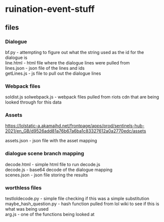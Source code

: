 # ruination-event-stuff


## files

### Dialogue
bf.py - attempting to figure out what the string used as the id for the dialogue is  
line.html - html file where the dialogue lines were pulled from  
lines.json - json file of the lines and ids  
getLines.js - js file to pull out the dialogue lines  

### Webpack files

soldist.js solwebpack.js - webpack files pulled from riots cdn that are being looked through for this data  

### Assets
https://lolstatic-a.akamaihd.net/frontpage/apps/prod/sentinels-hub-2021/en_GB/d9526add81a76b67a6ba1c83327612a0a2770edc/assets


assets.json - json file with the asset mapping  

### dialogue scene branch mapping

decode.html - simple html file to run decode.js  
decode.js - base64 decode of the dialogue mapping  
scenes.json - json file storing the results  

### worthless files
testloldecode.py - simple file checking if this was a simple substitution  
maybe_hash_question.py - hash function pulled from lol wiki to see if this is what was being used  
arg.js - one of the functions being looked at 
